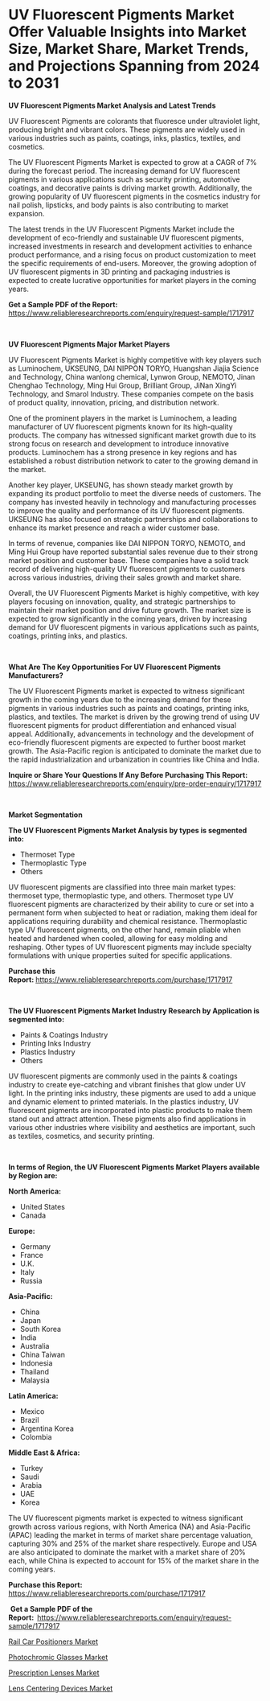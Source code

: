 <p><h1>UV Fluorescent Pigments Market Offer Valuable Insights into Market Size, Market Share, Market Trends, and Projections Spanning from 2024 to 2031</h1></p><p><strong>UV Fluorescent Pigments Market Analysis and Latest Trends</strong></p>
<p><p>UV Fluorescent Pigments are colorants that fluoresce under ultraviolet light, producing bright and vibrant colors. These pigments are widely used in various industries such as paints, coatings, inks, plastics, textiles, and cosmetics.</p><p>The UV Fluorescent Pigments Market is expected to grow at a CAGR of 7% during the forecast period. The increasing demand for UV fluorescent pigments in various applications such as security printing, automotive coatings, and decorative paints is driving market growth. Additionally, the growing popularity of UV fluorescent pigments in the cosmetics industry for nail polish, lipsticks, and body paints is also contributing to market expansion.</p><p>The latest trends in the UV Fluorescent Pigments Market include the development of eco-friendly and sustainable UV fluorescent pigments, increased investments in research and development activities to enhance product performance, and a rising focus on product customization to meet the specific requirements of end-users. Moreover, the growing adoption of UV fluorescent pigments in 3D printing and packaging industries is expected to create lucrative opportunities for market players in the coming years.</p></p>
<p><strong>Get a Sample PDF of the Report:&nbsp;</strong> <a href="https://www.reliableresearchreports.com/enquiry/request-sample/1717917">https://www.reliableresearchreports.com/enquiry/request-sample/1717917</a></p>
<p>&nbsp;</p>
<p><strong>UV Fluorescent Pigments Major Market Players</strong></p>
<p><p>UV Fluorescent Pigments Market is highly competitive with key players such as Luminochem, UKSEUNG, DAI NIPPON TORYO, Huangshan Jiajia Science and Technology, China wanlong chemical, Lynwon Group, NEMOTO, Jinan Chenghao Technology, Ming Hui Group, Brilliant Group, JiNan XingYi Technology, and Smarol Industry. These companies compete on the basis of product quality, innovation, pricing, and distribution network.</p><p>One of the prominent players in the market is Luminochem, a leading manufacturer of UV fluorescent pigments known for its high-quality products. The company has witnessed significant market growth due to its strong focus on research and development to introduce innovative products. Luminochem has a strong presence in key regions and has established a robust distribution network to cater to the growing demand in the market.</p><p>Another key player, UKSEUNG, has shown steady market growth by expanding its product portfolio to meet the diverse needs of customers. The company has invested heavily in technology and manufacturing processes to improve the quality and performance of its UV fluorescent pigments. UKSEUNG has also focused on strategic partnerships and collaborations to enhance its market presence and reach a wider customer base.</p><p>In terms of revenue, companies like DAI NIPPON TORYO, NEMOTO, and Ming Hui Group have reported substantial sales revenue due to their strong market position and customer base. These companies have a solid track record of delivering high-quality UV fluorescent pigments to customers across various industries, driving their sales growth and market share.</p><p>Overall, the UV Fluorescent Pigments Market is highly competitive, with key players focusing on innovation, quality, and strategic partnerships to maintain their market position and drive future growth. The market size is expected to grow significantly in the coming years, driven by increasing demand for UV fluorescent pigments in various applications such as paints, coatings, printing inks, and plastics.</p></p>
<p>&nbsp;</p>
<p><strong>What Are The Key Opportunities For UV Fluorescent Pigments Manufacturers?</strong></p>
<p><p>The UV Fluorescent Pigments market is expected to witness significant growth in the coming years due to the increasing demand for these pigments in various industries such as paints and coatings, printing inks, plastics, and textiles. The market is driven by the growing trend of using UV fluorescent pigments for product differentiation and enhanced visual appeal. Additionally, advancements in technology and the development of eco-friendly fluorescent pigments are expected to further boost market growth. The Asia-Pacific region is anticipated to dominate the market due to the rapid industrialization and urbanization in countries like China and India.</p></p>
<p><strong>Inquire or Share Your Questions If Any Before Purchasing This Report:</strong> <a href="https://www.reliableresearchreports.com/enquiry/pre-order-enquiry/1717917">https://www.reliableresearchreports.com/enquiry/pre-order-enquiry/1717917</a></p>
<p>&nbsp;</p>
<p><strong>Market Segmentation</strong></p>
<p><strong>The UV Fluorescent Pigments Market Analysis by types is segmented into:</strong></p>
<p><ul><li>Thermoset Type</li><li>Thermoplastic Type</li><li>Others</li></ul></p>
<p><p>UV fluorescent pigments are classified into three main market types: thermoset type, thermoplastic type, and others. Thermoset type UV fluorescent pigments are characterized by their ability to cure or set into a permanent form when subjected to heat or radiation, making them ideal for applications requiring durability and chemical resistance. Thermoplastic type UV fluorescent pigments, on the other hand, remain pliable when heated and hardened when cooled, allowing for easy molding and reshaping. Other types of UV fluorescent pigments may include specialty formulations with unique properties suited for specific applications.</p></p>
<p><strong>Purchase this Report:&nbsp;</strong><a href="https://www.reliableresearchreports.com/purchase/1717917">https://www.reliableresearchreports.com/purchase/1717917</a></p>
<p>&nbsp;</p>
<p><strong>The UV Fluorescent Pigments Market Industry Research by Application is segmented into:</strong></p>
<p><ul><li>Paints & Coatings Industry</li><li>Printing Inks Industry</li><li>Plastics Industry</li><li>Others</li></ul></p>
<p><p>UV fluorescent pigments are commonly used in the paints & coatings industry to create eye-catching and vibrant finishes that glow under UV light. In the printing inks industry, these pigments are used to add a unique and dynamic element to printed materials. In the plastics industry, UV fluorescent pigments are incorporated into plastic products to make them stand out and attract attention. These pigments also find applications in various other industries where visibility and aesthetics are important, such as textiles, cosmetics, and security printing.</p></p>
<p>&nbsp;</p>
<p><strong>In terms of Region, the UV Fluorescent Pigments Market Players available by Region are:</strong></p>
<p>
    <p> <strong> North America: </strong>
        <ul>
            <li>United States</li>
            <li>Canada</li>
        </ul>
        </p> 
    <p> <strong> Europe: </strong>
        <ul>
            <li>Germany</li>
            <li>France</li>
            <li>U.K.</li>
            <li>Italy</li>
            <li>Russia</li>
        </ul>
        </p> 
    <p> <strong> Asia-Pacific: </strong>
        <ul>
            <li>China</li>
            <li>Japan</li>
            <li>South Korea</li>
            <li>India</li>
            <li>Australia</li>
            <li>China Taiwan</li>
            <li>Indonesia</li>
            <li>Thailand</li>
            <li>Malaysia</li>
        </ul>
        </p> 
    <p> <strong> Latin America: </strong>
        <ul>
            <li>Mexico</li>
            <li>Brazil</li>
            <li>Argentina Korea</li>
            <li>Colombia</li>
        </ul>
        </p> 
    <p> <strong> Middle East & Africa: </strong>
        <ul>
            <li>Turkey</li>
            <li>Saudi</li>
            <li>Arabia</li>
            <li>UAE</li>
            <li>Korea</li>
        </ul>
    </p>
    </p>
<p><p>The UV fluorescent pigments market is expected to witness significant growth across various regions, with North America (NA) and Asia-Pacific (APAC) leading the market in terms of market share percentage valuation, capturing 30% and 25% of the market share respectively. Europe and USA are also anticipated to dominate the market with a market share of 20% each, while China is expected to account for 15% of the market share in the coming years.</p></p>
<p><strong>Purchase this Report: </strong><a href="https://www.reliableresearchreports.com/purchase/1717917">https://www.reliableresearchreports.com/purchase/1717917</a></p>
<p>&nbsp;<strong>Get a Sample PDF of the Report:&nbsp;&nbsp;</strong><a href="https://www.reliableresearchreports.com/enquiry/request-sample/1717917">https://www.reliableresearchreports.com/enquiry/request-sample/1717917</a></p>
<p><strong></strong></p>
<p><p><a href="https://extreme-scabiosa-c81.notion.site/Rail-Car-Positioners-Market-Size-Market-Share-and-Global-Market-Analysis-Report-2024-2031-3917c80dddf54166b1be2c66f8c00c5a">Rail Car Positioners Market</a></p><p><a href="https://view.publitas.com/reportprime-1/photochromic-glasses-market-provides-detailed-segmentation-of-this-market-based-on-type-application-and-region-and-forecast-for-the-period-from-2023-2030/">Photochromic Glasses Market</a></p><p><a href="https://view.publitas.com/reportprime-1/prescription-lenses-market-size-2023-2030-global-industrial-analysis-key-geographical-regions-market-share-top-key-players-product-types-and-forecast-research-report/">Prescription Lenses Market</a></p><p><a href="https://view.publitas.com/reportprime-1/decoding-the-lens-centering-devices-market-a-deep-dive-into-the-latest-market-trends-market-segmentation-and-competitive-analysis/">Lens Centering Devices Market</a></p></p>